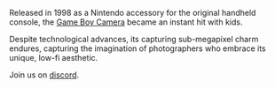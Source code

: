 Released in 1998 as a Nintendo
accessory for the original
handheld console, the [Game Boy Camera](https://en.wikipedia.org/wiki/Game_Boy_Camera) became an instant hit
with kids.


Despite technological advances,
its capturing sub-megapixel charm endures,
capturing the imagination of
photographers who embrace its
unique, low-fi aesthetic.

Join us on [discord](https://discord.gg/sBpv4Bz6).
